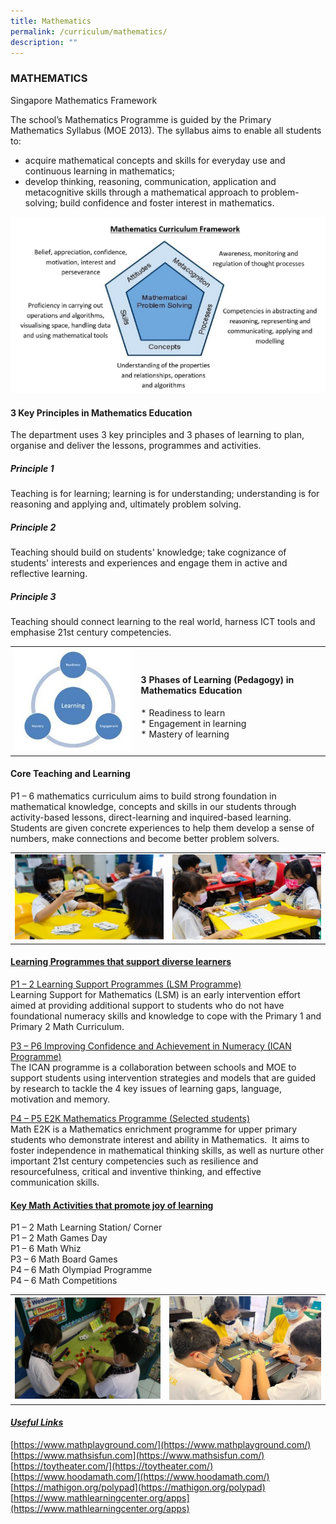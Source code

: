 ```yaml
---
title: Mathematics
permalink: /curriculum/mathematics/
description: ""
---
```

### MATHEMATICS

Singapore Mathematics Framework  

The school’s Mathematics Programme is guided by the Primary Mathematics Syllabus (MOE 2013). The syllabus aims to enable all students to: 

*   acquire mathematical concepts and skills for everyday use and continuous learning in mathematics;
*   develop thinking, reasoning, communication, application and metacognitive skills through a mathematical approach to problem-solving; build confidence and foster interest in mathematics.

![](/images/5%20(7).jpg) 

#### 3 Key Principles in Mathematics Education

The department uses 3 key principles and 3 phases of learning to plan, organise and deliver the lessons, programmes and activities.

##### Principle 1

Teaching is for learning; learning is for understanding; understanding is for reasoning and applying and, ultimately problem solving.

##### Principle 2

Teaching should build on students' knowledge; take cognizance of students' interests and experiences and engage them in active and reflective learning.

##### Principle 3

Teaching should connect learning to the real world, harness ICT tools and emphasise 21st century competencies.

<table>
	<tr>
		<td width="40%">
			<img src="/images/2%20(13).jpg"/>
		</td>
		<td>
			<h4>3 Phases of Learning (Pedagogy) in Mathematics Education  </h4>
			*   Readiness to learn <br>
			*   Engagement in learning <br>
			*   Mastery of learning <br>
		</td>
	</tr>
</table>

#### Core Teaching and Learning

P1 – 6 mathematics curriculum aims to build strong foundation in mathematical knowledge, concepts and skills in our students through activity-based lessons, direct-learning and inquired-based learning.  Students are given concrete experiences to help them develop a sense of numbers, make connections and become better problem solvers.  

<table>
	<tr>
		<td>
			<img src="/images/1%20(11).jpg"/>
		</td>
		<td>  
			<img src="/images/2%20(12).jpg"/>
		</td>
	</tr>
</table>
  
#### <u>Learning Programmes that support diverse learners</u>

<u>P1 – 2 Learning Support Programmes (LSM Programme)</u> <br>
Learning Support for Mathematics (LSM) is an early intervention effort aimed at providing additional support to students who do not have foundational numeracy skills and knowledge to cope with the Primary 1 and Primary 2 Math Curriculum. 

<u>P3 – P6 Improving Confidence and Achievement in Numeracy (ICAN Programme)</u> <br>
The ICAN programme is a collaboration between schools and MOE to support students using intervention strategies and models that are guided by research to tackle the 4 key issues of learning gaps, language, motivation and memory.

<u>P4 – P5 E2K Mathematics Programme (Selected students)</u> <br>
Math E2K is a Mathematics enrichment programme for upper primary students who demonstrate interest and ability in Mathematics.  It aims to foster independence in mathematical thinking skills, as well as nurture other important 21st century competencies such as resilience and resourcefulness, critical and inventive thinking, and effective communication skills.



#### <u>Key Math Activities that promote joy of learning</u>

P1 – 2 Math Learning Station/ Corner <br>
P1 – 2 Math Games Day<br>
P1 – 6 Math Whiz   <br>
P3 – 6 Math Board Games <br>
P4 – 6 Math Olympiad Programme <br>
P4 – 6 Math Competitions

<table>
	<tr>
		<td>
			<img src="/images/3%20(9).jpg"/>
		</td>
		<td>
			<img src="/images/4%20(9).jpg"/>
		</td>
	</tr>
</table>

  

#### <u><em>Useful Links</em></u>

[https://www.mathplayground.com/](https://www.mathplayground.com/)  
[https://www.mathsisfun.com](https://www.mathsisfun.com/)  
[https://toytheater.com/](https://toytheater.com/)  
[https://www.hoodamath.com/](https://www.hoodamath.com/)  
[https://mathigon.org/polypad](https://mathigon.org/polypad)  
[https://www.mathlearningcenter.org/apps](https://www.mathlearningcenter.org/apps)